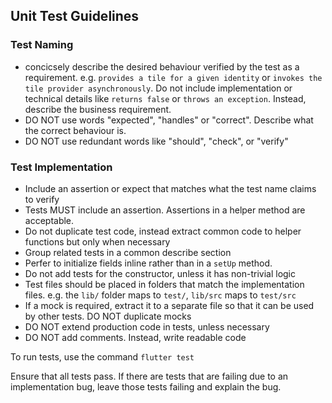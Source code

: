 ## Unit Test Guidelines

### Test Naming

* concicsely describe the desired behaviour verified by the test as a requirement. e.g. `provides a tile for a given identity` or `invokes the tile provider asynchronously`. Do not include implementation or technical details like `returns false` or `throws an exception`. Instead, describe the business requirement.
* DO NOT use words "expected", "handles" or "correct". Describe what the correct behaviour is.
* DO NOT use redundant words like "should", "check", or "verify"

### Test Implementation

* Include an assertion or expect that matches what the test name claims to verify
* Tests MUST include an assertion. Assertions in a helper method are acceptable.
* Do not duplicate test code, instead extract common code to helper functions but only when necessary
* Group related tests in a common describe section
* Perfer to initialize fields inline rather than in a `setUp` method.
* Do not add tests for the constructor, unless it has non-trivial logic
* Test files should be placed in folders that match the implementation files. e.g. the `lib/` folder maps to `test/`, `lib/src` maps to `test/src`
* If a mock is required, extract it to a separate file so that it can be used by other tests. DO NOT duplicate mocks
* DO NOT extend production code in tests, unless necessary
* DO NOT add comments. Instead, write readable code

To run tests, use the command `flutter test`

Ensure that all tests pass. If there are tests that are failing due to an implementation bug, leave those tests failing and explain the bug.